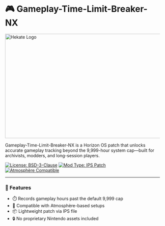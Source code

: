 # 🎮 Gameplay-Time-Limit-Breaker-NX

<img width="888" height="340" alt="Hekate Logo" src="https://github.com/user-attachments/assets/f7a55bbb-040a-4239-88c8-35da7779835e" />



Gameplay-Time-Limit-Breaker-NX is a Horizon OS patch that unlocks accurate gameplay tracking beyond the 9,999-hour system cap—built for archivists, modders, and long-session players.

[![License: BSD-3-Clause](https://img.shields.io/badge/license-BSD--3--Clause-blue.svg)](LICENSE)
[![Mod Type: IPS Patch](https://img.shields.io/badge/mod-type%3A%20IPS%20patch-green)](#)
[![Atmosphère Compatible](https://img.shields.io/badge/Atmosphère-compatible-brightgreen)](#)

---

### 🔧 Features

- ⏱️ Records gameplay hours past the default 9,999 cap  
- 🧩 Compatible with Atmosphère-based setups  
- 📦 Lightweight patch via IPS file  
- 🔒 No proprietary Nintendo assets included
